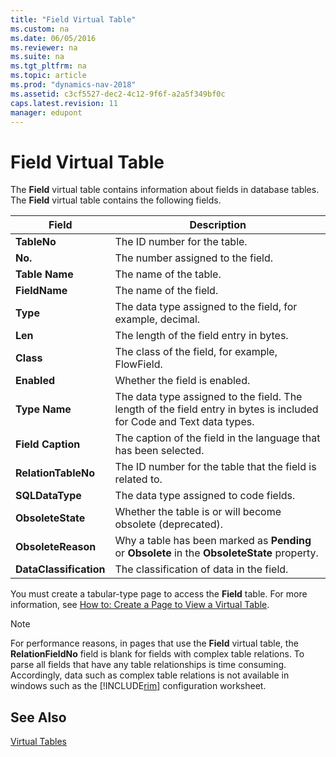 ```yaml
---
title: "Field Virtual Table"
ms.custom: na
ms.date: 06/05/2016
ms.reviewer: na
ms.suite: na
ms.tgt_pltfrm: na
ms.topic: article
ms.prod: "dynamics-nav-2018"
ms.assetid: c3cf5527-dec2-4c12-9f6f-a2a5f349bf0c
caps.latest.revision: 11
manager: edupont
---
```

# Field Virtual Table
The **Field** virtual table contains information about fields in database tables. The **Field** virtual table contains the following fields.  
  
|Field|Description|  
|-----------|-----------------|  
|**TableNo**|The ID number for the table.|  
|**No.**|The number assigned to the field.|  
|**Table Name**|The name of the table.|  
|**FieldName**|The name of the field.|  
|**Type**|The data type assigned to the field, for example, decimal.|  
|**Len**|The length of the field entry in bytes.|  
|**Class**|The class of the field, for example, FlowField.|  
|**Enabled**|Whether the field is enabled.|  
|**Type Name**|The data type assigned to the field. The length of the field entry in bytes is included for Code and Text data types.|  
|**Field Caption**|The caption of the field in the language that has been selected.|  
|**RelationTableNo**|The ID number for the table that the field is related to.| |**RelationFieldNo**|The number of the field in another table that the field is related to.|  
|**SQLDataType**|The data type assigned to code fields.|  
|**ObsoleteState** |Whether the table is or will become obsolete (deprecated).   |  
|**ObsoleteReason**|Why a table has been marked as **Pending** or **Obsolete** in the **ObsoleteState** property. |
|**DataClassification**|The classification of data in the field.|
  
 You must create a tabular-type page to access the **Field** table. For more information, see [How to: Create a Page to View a Virtual Table](How-to--Create-a-Page-to-View-a-Virtual-Table.md).  
  
> [!NOTE]  
>  For performance reasons, in pages that use the **Field** virtual table, the **RelationFieldNo** field is blank for fields with complex table relations. To parse all fields that have any table relationships is time consuming. Accordingly, data such as complex table relations is not available in windows such as the [!INCLUDE[rim](includes/rim_md.md)] configuration worksheet.  
  
## See Also  
 [Virtual Tables](Virtual-Tables.md)